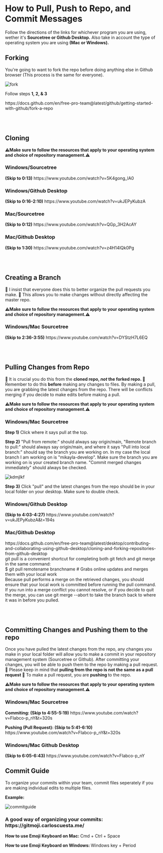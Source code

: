 <h1>How to Pull, Push to Repo, and Commit Messages</h1>
<p>Follow the directions of the links for whichever program you are using, wether it's <b>Sourcetree or Github Desktop.</b> Also take in account the type of operating
system you are using <b>(Mac or Windows).</b></p>
<h2> Forking </h2>
<p>You're going to want to fork the repo before doing anything else in Github browser (This process is the same for everyone).</p>

![fork](https://user-images.githubusercontent.com/55995794/95892960-4838df00-0d55-11eb-97c2-1b950821274a.png)
<p>Follow steps <b> 1, 2, & 3</b></p>
https://docs.github.com/en/free-pro-team@latest/github/getting-started-with-github/fork-a-repo

<br></br>

<h2> Cloning </h2>
<p><b>⚠Make sure to follow the resources that apply to your operating system and choice of repository management.⚠</b></p>

<h3>Windows/Sourcetree</h3>
<p><b>(Skip to 0:13)</b> https://www.youtube.com/watch?v=5K4gong_lA0</p>
<h3>Windows/Github Desktop</h3>
<p><b>(Skip to 0:16-2:10)</b> https://www.youtube.com/watch?v=ukJEPyKubzA</p>
<h3>Mac/Sourcetree</h3>
<p><b>(Skip to 0:12)</b> https://www.youtube.com/watch?v=QGp_3H2AcAY</p>
<h3>Mac/Github Desktop</h3>
<p><b>(Skip to 1:30)</b> https://www.youtube.com/watch?v=z4H14lQk0Pg</p>

<br></br>

<h2> Creating a Branch </h2>
<p>🛑 I insist that everyone does this to better organize the pull requests you make. 🛑 This allows you to make changes without directly affecting the master repo. 
<p><b>⚠Make sure to follow the resources that apply to your operating system and choice of repository management.⚠</b></p>

<h3>Windows/Mac Sourcetree</h3>
<p><b>(Skip to 2:36-3:55)</b> https://www.youtube.com/watch?v=DYStzH7L6EQ</p>

<br></br>

<h2> Pulling Changes from Repo </h2>
<p>🛑 It is crucial you do this from the <b>cloned repo, <i>not</i> the forked repo. 🛑</b> Remember to do this <b>before</b> making any changes to files. By making a pull, you are grabbing the latest changes from the repo. There will be conflicts merging if you decide to make edits before making a pull. </p> 
<p><b>⚠Make sure to follow the resources that apply to your operating system and choice of repository management.⚠</b></p>

<h3>Windows/Mac Sourcetree</h3>

<p><b>Step 1)</b> Click where it says pull at the top.</p>

<p><b>Step 2)</b> "Pull from remote:" should always say origin/main, "Remote branch to pull:" should always say origin/main, and where it says "Pull into local branch:" should say the branch you are working on. In my case the local branch I am working on is "mikayla-develop". Make sure the branch you are working on is your created branch name. "Commit merged changes immediately" should always be checked.</p>

![kdmjlkf](https://user-images.githubusercontent.com/55995794/97088441-ddae5b80-15fe-11eb-86d0-01a353130b0d.png)

<p><b>Step 3)</b> Click "pull" and the latest changes from the repo should be in your local folder on your desktop. Make sure to double check.</p>

<h3>Windows/Github Desktop</h3>
<p><b>(Skip to 4:03-4:27)</b> https://www.youtube.com/watch?v=ukJEPyKubzA&t=194s</p>

<h3>Mac/Github Desktop</h3>
<p>https://docs.github.com/en/free-pro-team@latest/desktop/contributing-and-collaborating-using-github-desktop/cloning-and-forking-repositories-from-github-desktop
</br>
git pull is a convenient shortcut for completing both git fetch and git merge in the same command:
</br>
$ git pull remotename branchname
# Grabs online updates and merges them with your local work
</br>
Because pull performs a merge on the retrieved changes, you should ensure that your local work is committed before running the pull command. If you run into a merge conflict you cannot resolve, or if you decide to quit the merge, you can use git merge --abort to take the branch back to where it was in before you pulled.
</p>


<br></br>

<h2>Committing Changes and Pushing them to the repo</h2>
<p> Once you have pulled the latest changes from the repo, any changes you make in your local folder will allow you to make a commit in your repository management system (Sourcetree or Github). After committing your changes, you will be able to push them to the repo by making a pull request. 🛑 Please keep in mind that <b> pulling from the repo is not the same as a pull request </b> 🛑 To make a pull request, you are <b> pushing </b> to the repo. </p>

<p><b>⚠Make sure to follow the resources that apply to your operating system and choice of repository management.⚠</b></p>

<h3>Windows/Mac Sourcetree</h3>

<p><b>Commiting: (Skip to 4:55-5:19)</b> https://www.youtube.com/watch?v=FIabco-p_nY&t=320s</p>
<p><b>Pushing (Pull Request): (Skip to 5:41-6:10)</b> https://www.youtube.com/watch?v=FIabco-p_nY&t=320s</p>

<h3>Windows/Mac Github Desktop</h3>

<p><b>(Skip to 6:05-6:43)</b> https://www.youtube.com/watch?v=FIabco-p_nY</p>

<h2>Commit Guide</h2>
<p> To organize your commits within your team, commit files seperately if you are making individual edits to multiple files. </p>

<p><b> Example: </b></p>

![commitguide](https://user-images.githubusercontent.com/55995794/97827706-0e436480-1c93-11eb-8f55-b9439125d096.png)

<h3>A good way of organizing your commits: https://gitmoji.carloscuesta.me/</h3>

<p><b> How to use Emoji Keyboard on Mac: </b> Cmd + Ctrl + Space </p>

<p><b> How to use Emoji Keyboard on Windows: </b> Windows key + Period </p>

